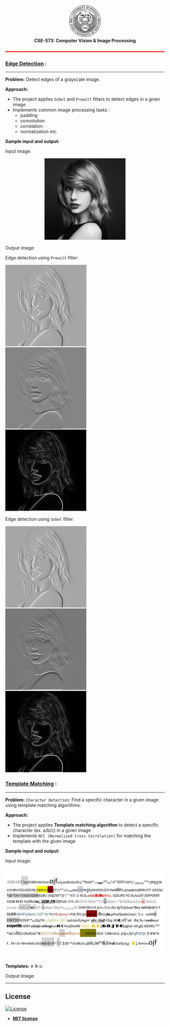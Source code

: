<p align="center">
<img src="images/ub.png" alt="gray.jpg" width="100" height="100"> <br>
  <b>CSE-573: Computer Vision & Image Processing </b>
</p>

<img src="images/bar.jpg" alt="gray.jpg" width="1100" height="3"> <br>

### [Edge Detection](Project_01/Edge_Detection) :
---
**Problem:** 
Detect edges of a grayscale image.

**Approach:**
- The project applies `Sobel` and `Prewitt` filters to detect edges in a given image
- Implements common image processing tasks : 
  - padding
  - convolution
  - correlation
  - normalization etc.
  
**Sample input and output:** 

Input image: <br>

<p align="center">
<img src="Project_01/Edge_Detection/data/proj1-task1.jpg" alt="input_image.jpg">
</p>

Output image: <br>

Edge detection using `Prewitt` filter: 

<img src="Project_01/Edge_Detection/results/prewitt_edge_x.jpg" alt="prewitt_x.jpg"><img src="Project_01/Edge_Detection/results/prewitt_edge_y.jpg" alt="prewitt_y.jpg"><img src="Project_01/Edge_Detection/results/prewitt_edge_mag.jpg" alt="prewitt_mag.jpg">

Edge detection using `Sobel` filter: 

<img src="Project_01/Edge_Detection/results/sobel_edge_x.jpg" alt="sobel_x.jpg"><img src="Project_01/Edge_Detection/results/sobel_edge_y.jpg" alt="sobel_y.jpg"><img src="Project_01/Edge_Detection/results/sobel_edge_mag.jpg" alt="sobel_mag.jpg">




### [Template Matching](Project_01/Template_Matching) :

---

**Problem:** 
`Character Detection`: Find a specific character in a given image using template matching algorithms.

**Approach:**
- The project applies **Template matching algorithm** to detect a specific character (ex. a/b/c) in a given image
- Implements `NCC (Normalized Cross Correlation)` for matching the template with the given image

**Sample input and output:** 

Input image: <br>

<p align="center">
<img src="Project_01/Template_Matching/data/proj1-task2.jpg" alt="input_image.jpg">
</p>


**Templates:**
<img src="Project_01/Template_Matching/data/a.jpg" alt="a.jpg">
<img src="Project_01/Template_Matching/data/b.jpg" alt="b.jpg">
<img src="Project_01/Template_Matching/data/c.jpg" alt="c.jpg">

Output image: <br>









---
## License

[![License](http://img.shields.io/:license-mit-blue.svg?style=flat-square)](http://badges.mit-license.org)

- **[MIT license](http://opensource.org/licenses/mit-license.php)**
